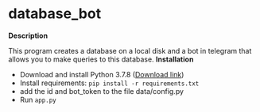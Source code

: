 # database_bot

**Description**

This program creates a database on a local disk and a bot in telegram that allows you to make queries to this database.
**Installation**

- Download and install Python 3.7.8 ([Download link](https://www.python.org/downloads/release/python-378/ "Download Python 3.7.8"))
- Install requirements: `pip install -r requirements.txt`
- add the id and bot_token to the file data/config.py
- Run `app.py`
